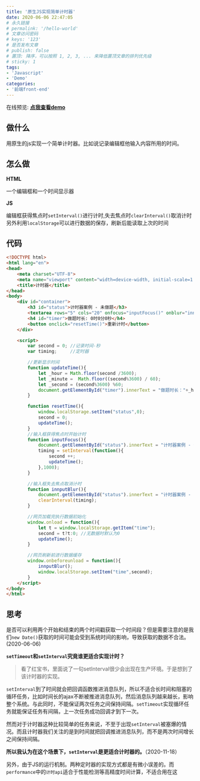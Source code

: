 ```yaml
---
title: '原生JS实现简单计时器'
date: 2020-06-06 22:47:05
# 永久链接
# permalink: '/hello-world'
# 文章访问密码
# keys: '123'
# 是否发布文章
# publish: false
# 置顶: 降序，可以按照 1, 2, 3, ... 来降低置顶文章的排列优先级
# sticky: 1
tags:
- 'Javascript'
- 'Demo'
categories:
- '前端front-end'
---
```


在线预览: **[点我查看demo](http://demo.chanx.tech/timer.html)**
<!-- more -->

## 做什么
用原生的js实现一个简单计时器。比如说记录编辑框他输入内容所用的时间。
## 怎么做
**HTML**

一个编辑框和一个时间显示器

**JS**

编辑框获得焦点时`setInterval()`进行计时,失去焦点时`clearInterval()`取消计时
另外利用`localStorage`可以进行数据的保存，刷新后能读取上次的时间

## 代码
```html
<!DOCTYPE html>
<html lang="en">
<head>
    <meta charset="UTF-8">
    <meta name="viewport" content="width=device-width, initial-scale=1.0">
    <title>计时器</title>
</head>
<body>
    <div id="container">
        <h3 id="status">计时器案例 - 未做题</h3>
        <textarea rows="5" cols="20" onfocus="inputFocus()" onblur="innputBlur()" placeholder="点击输入框开始计时"></textarea>
        <h4 id="timer">做题时长: 0时0分0秒</h4>
        <button onclick="resetTime()">重新计时</button>
    </div>

    <script>
        var second = 0; //记录时间-秒
        var timing;     //定时器

        //更新显示时间
        function updateTime(){
            let _hour = Math.floor(second /3600);
            let _minute =  Math.floor((second%3600) / 60);
            let _second = (second%3600) %60;
            document.getElementById("timer").innerText = "做题时长："+_hour+"时"+_minute+"分"+_second+"秒";
        }

        function resetTime(){
            window.localStorage.setItem("status",0);
            second = 0;
            updateTime();
        }
        //输入框获得焦点时开始计时
        function inputFocus(){
            document.getElementById("status").innerText = "计时器案例 - 做题中";
            timing = setInterval(function(){
                second ++;
                updateTime();
            },1000);
        }

        //输入框失去焦点取消计时
        function innputBlur(){
            document.getElementById("status").innerText = "计时器案例 - 未做题";
            clearInterval(timing);
        }

        //网页加载完执行数据初始化
        window.onload = function(){
            let t = window.localStorage.getItem("time");
            second = t?t:0; //无数据时默认为0
            updateTime();
        }

        //网页刷新前进行数据缓存
        window.onbeforeunload = function(){
            innputBlur();
            window.localStorage.setItem("time",second);
        }
    </script>
</body>
</html>
```

## 思考

是否可以利用两个开始和结束的两个时间戳获取一个时间段？但是需要注意的是我们`new Date()`获取的时间可能会受到系统时间的影响，导致获取的数据不合法。(2020-06-06) 



**`setTimeout`和`setInterval`究竟谁更适合实现计时？**

> 看了红宝书，里面说了一句setInterval很少会出现在生产环境。于是想到了该计时器的实现。

`setInterval`到了时间就会把回调函数推进消息队列，所以不适合长时间和阻塞的循环任务，比如时间长的ajax不断被推进消息队列，然后消息队列越来越长，影响整个系统。与此同时，不能保证两次任务之间保持间隔。`setTimeout`实现循环任务就能保证任务有间隔，上一次任务成功回调才到下一次。

然而对于计时器这种比较简单的任务来说，不至于出现`setInterval`被塞爆的情况。而且计时器我们关注的是到时间就把回调推进消息队列，而不是两次时间增长之间保持间隔。

**所以我认为在这个场景下，`setInterval`是更适合计时器的。**（2020-11-18）

另外，由于JS的运行机制。两种定时器的实现方式都是有微小误差的。而`performance`中的`计时api`适合于性能检测等高精度时间计算，不适合用在这


